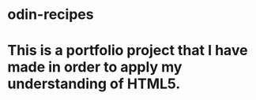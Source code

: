 # odin-recipes
# This is a portfolio project that I have made in order to apply my understanding of HTML5.